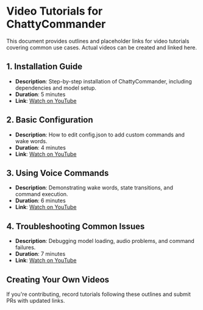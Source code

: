 # Video Tutorials for ChattyCommander

This document provides outlines and placeholder links for video tutorials covering common use cases. Actual videos can be created and linked here.

## 1. Installation Guide
- **Description**: Step-by-step installation of ChattyCommander, including dependencies and model setup.
- **Duration**: 5 minutes
- **Link**: [Watch on YouTube](https://youtube.com/placeholder-installation)

## 2. Basic Configuration
- **Description**: How to edit config.json to add custom commands and wake words.
- **Duration**: 4 minutes
- **Link**: [Watch on YouTube](https://youtube.com/placeholder-configuration)

## 3. Using Voice Commands
- **Description**: Demonstrating wake words, state transitions, and command execution.
- **Duration**: 6 minutes
- **Link**: [Watch on YouTube](https://youtube.com/placeholder-usage)

## 4. Troubleshooting Common Issues
- **Description**: Debugging model loading, audio problems, and command failures.
- **Duration**: 7 minutes
- **Link**: [Watch on YouTube](https://youtube.com/placeholder-troubleshooting)

## Creating Your Own Videos
If you're contributing, record tutorials following these outlines and submit PRs with updated links.